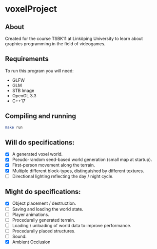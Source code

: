 # voxelProject

## About
Created for the course TSBK11 at Linköping University to learn about graphics
programming in the field of videogames.

## Requirements
To run this program you will need:
- GLFW
- GLM
- STB Image
- OpenGL 3.3
- C++17

## Compiling and running
```bash
make run
```

## Will do specifications:
- [x] A generated voxel world.
- [x] Pseudo-random seed-based world generation (small map at startup).
- [x] First-person movement along the terrain.
- [x] Multiple different block-types, distinguished by different textures.
- [ ] Directional lighting reflecting the day / night cycle.

## Might do specifications:
- [x] Object placement / destruction.
- [ ] Saving and loading the world state.
- [ ] Player animations.
- [ ] Procedurally generated terrain.
- [ ] Loading / unloading of world data to improve performance.
- [ ] Procedurally placed structures.
- [ ] Sound.
- [x] Ambient Occlusion
